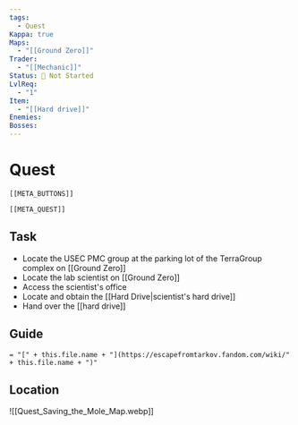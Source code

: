 ```yaml
---
tags:
  - Quest
Kappa: true
Maps:
  - "[[Ground Zero]]"
Trader:
  - "[[Mechanic]]"
Status: 🛑 Not Started
LvlReq:
  - "1"
Item:
  - "[[Hard drive]]"
Enemies: 
Bosses:
---
```

# Quest
```meta-bind-embed
[[META_BUTTONS]]
```
```meta-bind-embed
[[META_QUEST]]
```
## Task

- Locate the USEC PMC group at the parking lot of the TerraGroup complex on [[Ground Zero]]
- Locate the lab scientist on [[Ground Zero]]
- Access the scientist's office
- Locate and obtain the [[Hard Drive|scientist's hard drive]]
- Hand over the [[hard drive]]

## Guide
`= "[" + this.file.name + "](https://escapefromtarkov.fandom.com/wiki/" + this.file.name + ")"`
## Location

![[Quest_Saving_the_Mole_Map.webp]]